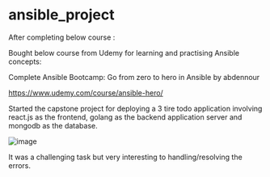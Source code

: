 # ansible_project

After completing below course :

Bought below course from Udemy for learning and practising Ansible concepts:

Complete Ansible Bootcamp: Go from zero to hero in Ansible by abdennour

https://www.udemy.com/course/ansible-hero/


Started the capstone project for deploying a 3 tire todo application involving react.js as the frontend, golang as the backend application server and mongodb as the database.

![image](https://user-images.githubusercontent.com/41573564/176576859-3c090e05-b5f5-41de-abe3-45b3946960d1.png)



It was a challenging task but very interesting to handling/resolving the errors.


